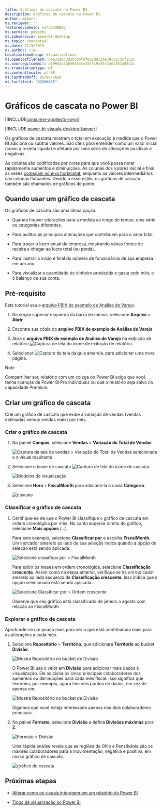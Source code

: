 ```yaml
---
title: Gráficos de cascata no Power BI
description: Gráficos de cascata no Power BI
author: mihart
ms.reviewer: ''
featuredvideoid: maTzOJSRB3g
ms.service: powerbi
ms.subservice: powerbi-desktop
ms.topic: conceptual
ms.date: 12/5/2019
ms.author: rien
LocalizationGroup: Visualizations
ms.openlocfilehash: d4e31d8c3d2bcbbfdf0d2d932be70cc2cd5f2625
ms.sourcegitcommit: a199dda2ab50184ce25f7c9a01e7ada382a88d2c
ms.translationtype: HT
ms.contentlocale: pt-BR
ms.lasthandoff: 05/06/2020
ms.locfileid: "82866485"
---
```

# <a name="waterfall-charts-in-power-bi"></a>Gráficos de cascata no Power BI

[!INCLUDE[consumer-appliesto-nyyn](../includes/consumer-appliesto-nyyn.md)]

[!INCLUDE [power-bi-visuals-desktop-banner](../includes/power-bi-visuals-desktop-banner.md)]

Os gráficos de cascata mostram o total em execução à medida que o Power BI adiciona ou subtrai valores. São úteis para entender como um valor inicial (como a receita líquida) é afetado por uma série de alterações positivas e negativas.

As colunas são codificadas por cores para que você possa notar rapidamente aumentos e diminuições. As colunas dos valores inicial e final às vezes [começam no eixo horizontal](https://support.office.com/article/Create-a-waterfall-chart-in-Office-2016-for-Windows-8de1ece4-ff21-4d37-acd7-546f5527f185#BKMK_Float "iniciar no eixo horizontal"), enquanto os valores intermediários são colunas flutuantes. Devido a esse estilo, os gráficos de cascata também são chamados de gráficos de ponte.

## <a name="when-to-use-a-waterfall-chart"></a>Quando usar um gráfico de cascata

Os gráficos de cascata são uma ótima opção:

* Quando houver alterações para a medida ao longo do tempo, uma série ou categorias diferentes.

* Para auditar as principais alterações que contribuem para o valor total.

* Para traçar o lucro anual da empresa, mostrando várias fontes de receita e chegar ao lucro total (ou perda).

* Para ilustrar o início e final do número de funcionários de sua empresa em um ano.

* Para visualizar a quantidade de dinheiro produzida e gasta todo mês, e o balanço de sua conta.

## <a name="prerequisite"></a>Pré-requisito

Este tutorial usa o [arquivo PBIX de exemplo de Análise de Varejo](https://download.microsoft.com/download/9/6/D/96DDC2FF-2568-491D-AAFA-AFDD6F763AE3/Retail%20Analysis%20Sample%20PBIX.pbix).

1. Na seção superior esquerda da barra de menus, selecione **Arquivo** > **Abrir**
   
2. Encontre sua cópia do **arquivo PBIX de exemplo de Análise de Varejo**

1. Abra o **arquivo PBIX de exemplo de Análise de Varejo** na exibição de relatório ![Captura de tela do ícone de exibição de relatório](media/power-bi-visualization-kpi/power-bi-report-view.png).

1. Selecionar ![Captura de tela da guia amarela.](media/power-bi-visualization-kpi/power-bi-yellow-tab.png) para adicionar uma nova página.

> [!NOTE]
> Compartilhar seu relatório com um colega do Power BI exige que você tenha licenças de Power BI Pro individuais ou que o relatório seja salvo na capacidade Premium.    

## <a name="create-a-waterfall-chart"></a>Criar um gráfico de cascata

Crie um gráfico de cascata que exibe a variação de vendas (vendas estimadas versus vendas reais) por mês.

### <a name="build-the-waterfall-chart"></a>Criar o gráfico de cascata

1. No painel **Campos**, selecione **Vendas** > **Variação do Total de Vendas**.

   ![Captura de tela de vendas > Variação do Total de Vendas selecionada e o visual resultante.](media/power-bi-visualization-waterfall-charts/power-bi-bar.png)

1. Selecione o ícone de cascata ![Captura de tela do ícone de cascata](media/power-bi-visualization-waterfall-charts/power-bi-waterfall-icon.png)

    ![Modelos de visualização](media/power-bi-visualization-waterfall-charts/convert-waterfall.png)

1. Selecione **Hora** > **FiscalMonth** para adicioná-la à caixa **Categoria**.

    ![cascata](media/power-bi-visualization-waterfall-charts/power-bi-waterfall-month.png)

### <a name="sort-the-waterfall-chart"></a>Classificar o gráfico de cascata

1. Certifique-se de que o Power BI classifique o gráfico de cascata em ordem cronológica por mês. No canto superior direito do gráfico, selecione **Mais opções** (...).

    Para este exemplo, selecione **Classificar por** e escolha **FiscalMonth**. Um indicador amarelo ao lado de sua seleção indica quando a opção de seleção está sendo aplicada.

    ![Selecione classificar por > FiscalMonth](media/power-bi-visualization-waterfall-charts/power-bi-sort-by-fiscalmonth.png)
    
    Para exibir os meses em ordem cronológica, selecione **Classificação crescente**. Assim como na etapa anterior, verifique se há um indicador amarelo ao lado esquerdo de **Classificação crescente**. Isso indica que a opção selecionada está sendo aplicada.

    ![Selecione Classificar por > Ordem crescente](media/power-bi-visualization-waterfall-charts/power-bi-waterfall-ascending.png)

    

    Observe que seu gráfico está classificado de janeiro a agosto com relação ao FiscalMonth.  

### <a name="explore-the-waterfall-chart"></a>Explorar o gráfico de cascata

Aprofunde-se um pouco mais para ver o que está contribuindo mais para as alterações a cada mês.

1.  Selecione **Repositório** > **Território**, que adicionará **Território** ao bucket **Divisão**.

    ![Mostra Repositório no bucket de Divisão](media/power-bi-visualization-waterfall-charts/power-bi-waterfall-breakdown.png)

    O Power BI usa o valor em **Divisão** para adicionar mais dados à visualização. Ele adiciona os cinco principais colaboradores dos aumentos ou diminuições para cada mês fiscal. Isso significa que fevereiro, por exemplo, agora tem seis pontos de dados, em vez de apenas um.  

    ![Mostra Repositório no bucket de Divisão](media/power-bi-visualization-waterfall-charts/power-bi-waterfall-breakdown-default.png)

    Digamos que você esteja interessado apenas nos dois colaboradores principais.

1. No painel **Formato**, selecione **Divisão** e defina **Divisões máximas** para **2**.

    ![Formato > Divisão](media/power-bi-visualization-waterfall-charts/power-bi-waterfall-breakdown-two.png)

    Uma rápida análise revela que as regiões de Ohio e Pensilvânia são os maiores colaboradores para a movimentação, negativa e positiva, em nosso gráfico de cascata.

    ![gráfico de cascata](media/power-bi-visualization-waterfall-charts/power-bi-axis-waterfall.png)

## <a name="next-steps"></a>Próximas etapas

* [Alterar como os visuais interagem em um relatório do Power BI](../service-reports-visual-interactions.md)

* [Tipos de visualização no Power BI](power-bi-visualization-types-for-reports-and-q-and-a.md)
